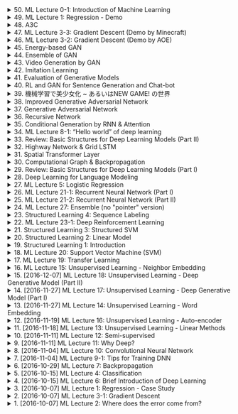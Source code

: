 <details>
<summary>50. ML Lecture 0-1: Introduction of  Machine Learning</summary><br>

<a href="https://www.youtube.com/watch?v=CXgbekl66jc" target="_blank">
    <img src="https://img.youtube.com/vi/CXgbekl66jc/maxresdefault.jpg" 
        alt="[Youtube]" width="200">
</a>


</details>

<details>
<summary>49. ML Lecture 1: Regression - Demo</summary><br>

<a href="https://www.youtube.com/watch?v=1UqCjFQiiy0" target="_blank">
    <img src="https://img.youtube.com/vi/1UqCjFQiiy0/maxresdefault.jpg" 
        alt="[Youtube]" width="200">
</a>


</details>

<details>
<summary>48. A3C</summary><br>

<a href="https://www.youtube.com/watch?v=O79Ic8XBzvw" target="_blank">
    <img src="https://img.youtube.com/vi/O79Ic8XBzvw/maxresdefault.jpg" 
        alt="[Youtube]" width="200">
</a>


</details>

<details>
<summary>47. ML Lecture 3-3: Gradient Descent (Demo by Minecraft)</summary><br>

<a href="https://www.youtube.com/watch?v=wzPAInDF_gI" target="_blank">
    <img src="https://img.youtube.com/vi/wzPAInDF_gI/maxresdefault.jpg" 
        alt="[Youtube]" width="200">
</a>


</details>

<details>
<summary>46. ML Lecture 3-2: Gradient Descent (Demo by AOE)</summary><br>

<a href="https://www.youtube.com/watch?v=1_HBTJyWgNA" target="_blank">
    <img src="https://img.youtube.com/vi/1_HBTJyWgNA/maxresdefault.jpg" 
        alt="[Youtube]" width="200">
</a>


</details>

<details>
<summary>45. Energy-based GAN</summary><br>

<a href="https://www.youtube.com/watch?v=gFaqKdcCdOE" target="_blank">
    <img src="https://img.youtube.com/vi/gFaqKdcCdOE/maxresdefault.jpg" 
        alt="[Youtube]" width="200">
</a>


</details>

<details>
<summary>44. Ensemble of GAN</summary><br>

<a href="https://www.youtube.com/watch?v=1DlTX9srmvE" target="_blank">
    <img src="https://img.youtube.com/vi/1DlTX9srmvE/maxresdefault.jpg" 
        alt="[Youtube]" width="200">
</a>


</details>

<details>
<summary>43. Video Generation by GAN</summary><br>

<a href="https://www.youtube.com/watch?v=TN8cJiomk_k" target="_blank">
    <img src="https://img.youtube.com/vi/TN8cJiomk_k/maxresdefault.jpg" 
        alt="[Youtube]" width="200">
</a>


</details>

<details>
<summary>42. Imitation Learning</summary><br>

<a href="https://www.youtube.com/watch?v=rOho-2oJFeA" target="_blank">
    <img src="https://img.youtube.com/vi/rOho-2oJFeA/maxresdefault.jpg" 
        alt="[Youtube]" width="200">
</a>


</details>

<details>
<summary>41. Evaluation of Generative Models</summary><br>

<a href="https://www.youtube.com/watch?v=VNqOspvEKEI" target="_blank">
    <img src="https://img.youtube.com/vi/VNqOspvEKEI/maxresdefault.jpg" 
        alt="[Youtube]" width="200">
</a>


</details>

<details>
<summary>40. RL and GAN for Sentence Generation and Chat-bot</summary><br>

<a href="https://www.youtube.com/watch?v=pbQ4qe8EwLo" target="_blank">
    <img src="https://img.youtube.com/vi/pbQ4qe8EwLo/maxresdefault.jpg" 
        alt="[Youtube]" width="200">
</a>


</details>

<details>
<summary>39. 機械学習で美少女化 ~  あるいはNEW GAME! の世界</summary><br>

<a href="https://www.youtube.com/watch?v=A5p1_ehUSVI" target="_blank">
    <img src="https://img.youtube.com/vi/A5p1_ehUSVI/maxresdefault.jpg" 
        alt="[Youtube]" width="200">
</a>


</details>

<details>
<summary>38. Improved Generative Adversarial Network</summary><br>

<a href="https://www.youtube.com/watch?v=KSN4QYgAtao" target="_blank">
    <img src="https://img.youtube.com/vi/KSN4QYgAtao/maxresdefault.jpg" 
        alt="[Youtube]" width="200">
</a>


</details>

<details>
<summary>37. Generative Adversarial Network</summary><br>

<a href="https://www.youtube.com/watch?v=0CKeqXl5IY0" target="_blank">
    <img src="https://img.youtube.com/vi/0CKeqXl5IY0/maxresdefault.jpg" 
        alt="[Youtube]" width="200">
</a>


</details>

<details>
<summary>36. Recursive Network</summary><br>

<a href="https://www.youtube.com/watch?v=z0uOq2wEGcc" target="_blank">
    <img src="https://img.youtube.com/vi/z0uOq2wEGcc/maxresdefault.jpg" 
        alt="[Youtube]" width="200">
</a>


</details>

<details>
<summary>35. Conditional Generation by RNN & Attention</summary><br>

<a href="https://www.youtube.com/watch?v=f1KUUz7v8g4" target="_blank">
    <img src="https://img.youtube.com/vi/f1KUUz7v8g4/maxresdefault.jpg" 
        alt="[Youtube]" width="200">
</a>


</details>

<details>
<summary>34. ML Lecture 8-1: “Hello world” of deep learning</summary><br>

<a href="https://www.youtube.com/watch?v=Lx3l4lOrquw" target="_blank">
    <img src="https://img.youtube.com/vi/Lx3l4lOrquw/maxresdefault.jpg" 
        alt="[Youtube]" width="200">
</a>


</details>

<details>
<summary>33. Review: Basic Structures for Deep Learning Models (Part II)</summary><br>

<a href="https://www.youtube.com/watch?v=JKWqPO3d6kQ" target="_blank">
    <img src="https://img.youtube.com/vi/JKWqPO3d6kQ/maxresdefault.jpg" 
        alt="[Youtube]" width="200">
</a>


</details>

<details>
<summary>32. Highway Network & Grid LSTM</summary><br>

<a href="https://www.youtube.com/watch?v=dxB6299gpvI" target="_blank">
    <img src="https://img.youtube.com/vi/dxB6299gpvI/maxresdefault.jpg" 
        alt="[Youtube]" width="200">
</a>


</details>

<details>
<summary>31. Spatial Transformer Layer</summary><br>

<a href="https://www.youtube.com/watch?v=SoCywZ1hZak" target="_blank">
    <img src="https://img.youtube.com/vi/SoCywZ1hZak/maxresdefault.jpg" 
        alt="[Youtube]" width="200">
</a>


</details>

<details>
<summary>30. Computational Graph & Backpropagation</summary><br>

<a href="https://www.youtube.com/watch?v=-yhm3WdGFok" target="_blank">
    <img src="https://img.youtube.com/vi/-yhm3WdGFok/maxresdefault.jpg" 
        alt="[Youtube]" width="200">
</a>


</details>

<details>
<summary>29. Review: Basic Structures for Deep Learning Models (Part I)</summary><br>

<a href="https://www.youtube.com/watch?v=IzHoNwlCGnE" target="_blank">
    <img src="https://img.youtube.com/vi/IzHoNwlCGnE/maxresdefault.jpg" 
        alt="[Youtube]" width="200">
</a>


</details>

<details>
<summary>28. Deep Learning for Language Modeling</summary><br>

<a href="https://www.youtube.com/watch?v=Jvigef51rqk" target="_blank">
    <img src="https://img.youtube.com/vi/Jvigef51rqk/maxresdefault.jpg" 
        alt="[Youtube]" width="200">
</a>


</details>

<details>
<summary>27. ML Lecture 5: Logistic Regression</summary><br>

<a href="https://www.youtube.com/watch?v=hSXFuypLukA" target="_blank">
    <img src="https://img.youtube.com/vi/hSXFuypLukA/maxresdefault.jpg" 
        alt="[Youtube]" width="200">
</a>


</details>

<details>
<summary>26. ML Lecture 21-1: Recurrent Neural Network (Part I)</summary><br>

<a href="https://www.youtube.com/watch?v=xCGidAeyS4M" target="_blank">
    <img src="https://img.youtube.com/vi/xCGidAeyS4M/maxresdefault.jpg" 
        alt="[Youtube]" width="200">
</a>


</details>

<details>
<summary>25. ML Lecture 21-2: Recurrent Neural Network (Part II)</summary><br>

<a href="https://www.youtube.com/watch?v=rTqmWlnwz_0" target="_blank">
    <img src="https://img.youtube.com/vi/rTqmWlnwz_0/maxresdefault.jpg" 
        alt="[Youtube]" width="200">
</a>


</details>

<details>
<summary>24. ML Lecture 27: Ensemble (no "pointer" version)</summary><br>

<a href="https://www.youtube.com/watch?v=QsO2zyED7Lw" target="_blank">
    <img src="https://img.youtube.com/vi/QsO2zyED7Lw/maxresdefault.jpg" 
        alt="[Youtube]" width="200">
</a>


</details>

<details>
<summary>23. Structured Learning 4: Sequence Labeling</summary><br>

<a href="https://www.youtube.com/watch?v=o9FPSqobMys" target="_blank">
    <img src="https://img.youtube.com/vi/o9FPSqobMys/maxresdefault.jpg" 
        alt="[Youtube]" width="200">
</a>


</details>

<details>
<summary>22. ML Lecture 23-1: Deep Reinforcement Learning</summary><br>

<a href="https://www.youtube.com/watch?v=W8XF3ME8G2I" target="_blank">
    <img src="https://img.youtube.com/vi/W8XF3ME8G2I/maxresdefault.jpg" 
        alt="[Youtube]" width="200">
</a>


</details>

<details>
<summary>21. Structured Learning 3: Structured SVM</summary><br>

<a href="https://www.youtube.com/watch?v=YjvGVVrCrhQ" target="_blank">
    <img src="https://img.youtube.com/vi/YjvGVVrCrhQ/maxresdefault.jpg" 
        alt="[Youtube]" width="200">
</a>


</details>

<details>
<summary>20. Structured Learning 2: Linear Model</summary><br>

<a href="https://www.youtube.com/watch?v=HfPw40JPays" target="_blank">
    <img src="https://img.youtube.com/vi/HfPw40JPays/maxresdefault.jpg" 
        alt="[Youtube]" width="200">
</a>


</details>

<details>
<summary>19. Structured Learning 1: Introduction</summary><br>

<a href="https://www.youtube.com/watch?v=5OYu0vxXEv8" target="_blank">
    <img src="https://img.youtube.com/vi/5OYu0vxXEv8/maxresdefault.jpg" 
        alt="[Youtube]" width="200">
</a>


</details>

<details>
<summary>18. ML Lecture 20: Support Vector Machine (SVM)</summary><br>

<a href="https://www.youtube.com/watch?v=QSEPStBgwRQ" target="_blank">
    <img src="https://img.youtube.com/vi/QSEPStBgwRQ/maxresdefault.jpg" 
        alt="[Youtube]" width="200">
</a>


</details>

<details>
<summary>17. ML Lecture 19: Transfer Learning</summary><br>

<a href="https://www.youtube.com/watch?v=qD6iD4TFsdQ" target="_blank">
    <img src="https://img.youtube.com/vi/qD6iD4TFsdQ/maxresdefault.jpg" 
        alt="[Youtube]" width="200">
</a>


</details>

<details>
<summary>16. ML Lecture 15: Unsupervised Learning - Neighbor Embedding</summary><br>

<a href="https://www.youtube.com/watch?v=GBUEjkpoxXc" target="_blank">
    <img src="https://img.youtube.com/vi/GBUEjkpoxXc/maxresdefault.jpg" 
        alt="[Youtube]" width="200">
</a>


</details>

<details>
<summary>15. [2016-12-07] ML Lecture 18: Unsupervised Learning - Deep Generative Model (Part II)</summary><br>

<a href="https://www.youtube.com/watch?v=8zomhgKrsmQ" target="_blank">
    <img src="https://img.youtube.com/vi/8zomhgKrsmQ/maxresdefault.jpg" 
        alt="[Youtube]" width="200">
</a>

### 核心主題
- **生成式對抗網路（GANs）**：文中主要探討GANs的基本原理、應用及其訓練過程中所面臨的挑戰。

### 主要觀念
1. **GANs 的基本結構**：
   - **Generator（生成器）**：負責根據輸入的向量生成擬真的數據或圖像。
   - **Discriminator（判別器）**：用於區分生成的數據與真實數據，兩者相互競爭以提升性能。

2. **GANs 的訓練目標**：
   - 使Generator生成的數據足夠逼真，以致Discriminator無法分辨其真假。
   - 維持Generator和Discriminator之間的平衡，確保二者始終保持勢均力敵的狀態。

3. **GANs 的應用案例**：
   - 房間照片生成：通過調整輸入向量，實現室內環境的逐漸變化。
   - 寶可夢形象生成：展示GAN在創造性任務中的潛力與挑戰。

### 問題原因
1. **訓練不穩定的原因**：
   - GANs 的訓練過程涉及兩個相互競爭的網路，容易陷入局部最優或收斂困難。
   - 信虧（Vanishing Gradient）問題可能影響訓練效果。

2. **評估指標缺乏明確性**：
   - 與傳統神經網絡不同，GANs 沒有直接的 loss 函數來衡量生成器的性能。
   - 判別器的失效並不一定意味著生成器的成功，可能是生成器過弱或判別器失敗。

### 解決方法
1. **訓練策略**：
   - 確保Generator和Discriminator的參數更新保持平衡，避免一方壓倒另一方。
   - 使用優化的梯度下降算法（如Adam）來穩定訓練過程。

2. **指標評估**：
   - 藉助Frechet Inception Distance (FID)等多樣性指標來評價生成器的性能。
   - 定期檢查判別器的表現，防止其完全失效。

3. **工程建議**：
   - 從簡單的GAN結構開始，逐步增加複雜性。
   - 多次實驗調整超參數，如學習率、batch size等，以找到最佳配置。

### 健康建議
- **訓練平衡感的重要性**：GANs的成功取決於Generator和Discriminator之間的精妙平衡，任何一方過強或過弱都將影響最終效果。
- **耐心與反覆實驗**：GANs的訓練往往需要多次調整與反覆試驗，建議保持足夠的耐心並記錄每一次實驗結果。

### 結論
- GANs是一種強大但具挑戰性的生成模型，其在多個領域展示了巨大的應用潛力。
- 成功訓練GANs需要深入理解其機制，並掌握平衡調整的技巧。
- 儘管存在諸多困難，但隨著研究的深入與技術的進步，GANs將在更多場景中發揮重要作用。
</details>

<details>
<summary>14. [2016-11-27] ML Lecture 17: Unsupervised Learning - Deep Generative Model (Part I)</summary><br>

<a href="https://www.youtube.com/watch?v=YNUek8ioAJk" target="_blank">
    <img src="https://img.youtube.com/vi/YNUek8ioAJk/maxresdefault.jpg" 
        alt="[Youtube]" width="200">
</a>

# 文章重點整理

## 核心主題：變自動編碼器（VAE）在生成模型中的應用

### 主要觀念：
1. **變自動編碼器（VAE）的基本原理**：
   - VAE 是一種生成模型，基於概率圖模型和變分推斷。
   - 它通過學習數據的潛藏表徵，將數據映射到低維潛空間，並從潛空間重新生成數據。
   - 關鍵在於最大化likelihood，通過 Evidence Lower Bound (ELBO) 擬合數據分布。

2. **VAE 在不同領域中的應用**：
   - **圖像生成**：用於圖片的重建與生成，如MNIST數字生成。
   - **詩歌生成**：將文字序列映射到潛空間，再生成新的句子。
   - **生物醫學**：用於基因數據分析和疾病分類。

### 問題原因：
1. **訓練穩定性**：
   - VAE 在訓練過程中易受KL散度項影響，導致模型坍塌（Collapsed Variance）。
   - 潛空間的學習可能不穩定，影響生成效果。

2. **潛藏表徵的質量**：
   - 學習到的潛藏向量可能缺乏充分的 дискриминативност，限制了生成能力。
   - 潾 공간의 표현력不足導致生成數據質量不高。

### 解決方法：
1. **改進訓練策略**：
   - 使用重參數化技巧（Reparameterization Trick）穩定梯度更新。
   - 調整KL散度的權重，防止模型坍塌。

2. **提升潛藏表徵能力**：
   - 引入更深層的網絡結構，如Transformer，增強潛空間的表現力。
   - 使用混合分布（Mixture Distributions）豐富潛空間結構。

### 結論：
VAE 提供了一種有效的數據生成方法，廣泛應用於多個領域。然而，其訓練穩定性和潛藏表徵能力仍需進一步改進，以提升生成模型的性能和可靠性。

---

## 主要觀念：詩歌生成中的VAE應用

### 步驟與方法：
1. **語料庫準備**：
   - 收集並整理大量詩句數據，建立訓練語料庫。
   - 使用詞嵌入技術（如Word2Vec）提取文字特徵。

2. **模型架構**：
   - 採用 RNN 或 Transformer 結構處理序列數據。
   - 將詩句映射到潛空間，再從潛空間解碼生成新的詩句。

3. **訓練與評估**：
   - 訓練VAE模型，最大化詩句的likelihood。
   - 使用多樣性指標（如Perplexity）和人類評估評價生成結果。

### 問題原因：
1. **語義模糊性**：
   - 文字數據具有高度的語義和結構多義性，增加學習難度。
   - 不同詩句之間可能存在不相干的上下文關聯。

2. **評估主觀性**：
   - 詩歌生成的質量受人類審美的影響，客觀評估困難。
   - 常規指標可能無法充分反映生成結果的藝術價值。

### 解決方法：
1. **改進模型架構**：
   - 引入注意力機制（Attention Mechanism）捕獲詩句中的重要信息。
   - 使用多層感知器（MLP）增強潛空間的表徵能力。

2. **提升數據質量**：
   - 選擇高質量、多樣化的詩句數據集。
   - 刪除噪音數據，保證訓練語料庫的純淨性。

### 結論：
VAE 在詩歌生成中展現了潛力，但其效果受限於模型架構和數據特性。未來研究需聚焦於提升模型表徵能力和評估方法的客觀性。

---

## 健康建議：生物醫學中的VAE應用

### 主要觀念：
1. **基因數據分析**：
   - 使用VAE對高維基因表達數據進行降維和聚類。
   - 描述不同疾病的基因表達特徵，為精準醫學提供支持。

2. **疾病分類與預測**：
   - 利用VAE學習潛藏的生物標誌物，提高疾病診斷準確率。
   - 識別關鍵基因組合，指導治療方案的制定。

### 問題原因：
1. **數據特性**：
   - 生物醫學數據具備高維、稀疏和嘈雜特點，增加模型學習難度。
   - 不同患者之間可能存在個體差異，影響模型泛化能力。

2. **倫理與隱私**：
   - 使用個人健康數據需遵守相關倫理規定，保護患者隱私。
   - 數據共享和隱私保護之間存在平衡挑戰。

### 解決方法：
1. **改進數據處理技術**：
   - 採用差分私隱（Differential Privacy）等技術保障數據安全。
   - 使用集成學習（Ensemble Learning）增強模型 robustness。

2. **多學科合作**：
   - 跨領域合作，結合計算生物學和臨牀醫學知識。
   - 定期開展模型性能驗證和效果評估。

### 結論：
VAE 在生物醫學中具有重要應用潛力，但需在數據處理、倫理保護等方面進一步探索。未來研究應注重多學科協作與技術創新。
</details>

<details>
<summary>13. [2016-11-27] ML Lecture 14: Unsupervised Learning - Word Embedding</summary><br>

<a href="https://www.youtube.com/watch?v=X7PH3NuYW0Q" target="_blank">
    <img src="https://img.youtube.com/vi/X7PH3NuYW0Q/maxresdefault.jpg" 
        alt="[Youtube]" width="200">
</a>

# 文章重點整理

## 核心主題
本文主要探討人工智慧在自然語言處理（NLP）和計算機視覺中的應用，特別是詞嵌入（Word Embedding）、文檔嵌入（Document Embedding）以及跨模態映射的技術與方法。

## 主要觀念
1. **詞嵌入（Word Embedding）**：  
   - 通過深度學習模型（如.Skip-Gram、CBOW等），將詞彙轉換為低維數向量，捕捉語義信息。
   - 解決了傳統詞袋模型（Bag-of-Words）無法表達詞彙間 semantic relation 的問題。

2. **文檔嵌入（Document Embedding）**：  
   - 方法一：將文檔視為單一字串，利用自編碼器（Auto-encoder）學習.semantic embedding。  
   - 方法二：考慮詞序信息，使用序列模型（如LSTM、Transformer等）捕捉句法和語義特徵。

3. **跨模態映射**：  
   - 利用文本數據訓練的 semantic understanding，將其應用於計算機視覺任務（如圖像分類）。  
   - 解決了傳統影像分類模型無法處理未見過物體的問題。

## 問題原因
1. **詞袋模型局限性**：  
   - 忽略了詞序的重要性，導致語義信息喪失。  

2. **影像分類模型限制**：  
   - 傳統模型只能分類已知類別的物體，無法處理未見過的新類別。

## 解決方法
1. **深度學習模型**：  
   - 使用.Skip-Gram、CBOW等模型訓練詞嵌入。  
   - 利用自編碼器或序列模型進行文檔嵌入。  

2. **跨模態投影技術**：  
   - 將圖像映射到文本.semantic space，利用已有的 semantic understanding 進行未見類別的分類。

## 結論
本文展示了如何通過深度學習技術，將語義理解從文本延伸至計算機視覺領域。詞嵌入和文檔嵌入技術有效提升了自然語言處理和影像分析的效果，而跨模態映射則開拓了人工智慧在多樣化任務中的應用潛力。

## 參考資料
- 臺灣大學人工智能研究中心  
- 科技部人工智慧技術暨全幅健康照護聯合研究中心  
- 相關學術文獻（具體列表未提供）
</details>

<details>
<summary>12. [2016-11-19] ML Lecture 16: Unsupervised Learning - Auto-encoder</summary><br>

<a href="https://www.youtube.com/watch?v=Tk5B4seA-AU" target="_blank">
    <img src="https://img.youtube.com/vi/Tk5B4seA-AU/maxresdefault.jpg" 
        alt="[Youtube]" width="200">
</a>

### 核心主題
- **自動編碼器（Autoencoder）**：文章主要探討了自.Autoencoder 的結構和應用，強調其在.Dimension Reduction 和數據壓縮方面的能力。
- **深度學習與圖像生成**：展示了如何利用訓練好的解碼器來生成新的圖像。

### 主要觀念
1. **編解碼器結構**：
   - **Encoder**：將高維度的圖像.compress 為低維度的.latent vector。
   - **Decoder**：從低維度的.latent vector 恢復原圖像。
   
2. **.Dimension Reduction**：
   - 通過編解碼器，將原始數據映射到更低的維度，並保持數據的結構信息。

3. **圖像生成**：
   - 利用訓練好的.decoder，從隨機的.latent vector 生產新的圖像。
   - 經訓練後的編解碼器在生成圖像時，能捕捉到數據的潛在特徵。

### 問題與原因
- **非結構化數據處理**：
  - 如語音和文本文本等非結構化數據不宜直接轉換為向量。
  - 使用Bag-of-Words方法會導致信息損失，尤其是詞徹和句法結構。

### 解決方法
1. **編解碼器應用**：
   - 使用自.Autoencoder 將圖像壓縮到低維度空間。
   
2. **數據分佈分析**：
   - 在 latent 空間中等距.sample 向量，並通過.decoder 生成相應的圖像。

3. **正則化方法**：
   - 在編解碼器訓練過程中加入L2 正則化，使.latent vectors 接近原點。
   - 確保採樣的向量位於數據分佈的核心區域。

### 實驗與結果
1. **MNIST 訓練**：
   - 將784維度的圖像壓縮為2維.latent vector。
   
2. **生成效果觀察**：
   - 在latent 空間中等距採樣，生成的圖像呈現有序的分佈。
   - 不同數字在 latent 空間中有其特定的聚集區域。

### 結論
- 自.Autoencoder 是有效的.Dimension Reduction 工具。
- 通過適當的正則化和數據分析方法，可以利用編解碼器生成有意義的新圖像。
- 深度學習模型在數據建模和生成方面具有巨大潛力。
</details>

<details>
<summary>11. [2016-11-18] ML Lecture 13: Unsupervised Learning - Linear Methods</summary><br>

<a href="https://www.youtube.com/watch?v=iwh5o_M4BNU" target="_blank">
    <img src="https://img.youtube.com/vi/iwh5o_M4BNU/maxresdefault.jpg" 
        alt="[Youtube]" width="200">
</a>

### 小節一：核心主題
1. **文章核心**：介紹人工智慧在.Dimension Reduction（降維）技術及其應用。
2. **主要焦點**：探討多種降維方法，包括主成分分析（PCA）、線性判別分析（LDA）等。

### 小節二：主要觀念
1. **Dimension Reduction的定義**：
   - 通過降低數據維度來簡化數據結構，同時保留重要信息。
2. **常見技術**：
   - 主成分分析（PCA）：基於_variance_最大化。
   - 線性判別分析（LDA）：監督學習方法，用於分類。
3. **應用場景**：
   - 數據可視化。
   - 提升機器學習算法性能。

### 小節三：問題原因
1. **高維數據的挑戰**：
   - 維度災炸（Curse of Dimensionality）。
   - 計算資源消耗過大。
2. **數據可視化的困難**：
   - 高維數據難以直觀展示。

### 小節四：解決方法
1. **PCA的應用**：
   - 保留數據主要變異，降低維度。
2. **LDA的優勢**：
   - 監督學習方式，適合分類問題。
3. **其他技術**：
   - 多維尺度分析（MDS）：基於數據間距。
   - 確定性因子分析（CFA）。

### 小節五：健康建議
1. **數據處理**：
   - 選擇合適的降維方法，根據具體問題需求。
2. **算法選擇**：
   - 根據數據特性選擇PCA或LDA等技術。

### 小節六：結論
1. **主要發現**：
   - Dimension Reduction是人工智慧中關鍵技術。
   - 合適的降維方法能有效提升數據處理效率和性能。
2. **未來方向**：
   - 維度約簡技術在多個領域有廣泛應用前景。

### 小節七：參考文獻
1. **推薦閱讀**：
   - PCA、LDA相關文獻。
   - MDS、ICA等其他降維方法的介紹。
</details>

<details>
<summary>10. [2016-11-11] ML Lecture 12: Semi-supervised</summary><br>

<a href="https://www.youtube.com/watch?v=fX_guE7JNnY" target="_blank">
    <img src="https://img.youtube.com/vi/fX_guE7JNnY/maxresdefault.jpg" 
        alt="[Youtube]" width="200">
</a>

### 小節一：核心主題  
- **文章核心**：探討將圖形結構信息（Graph Structure Information）融入神經網絡訓練中，提升模型性能的方法。  
- **主要思想**：通過引入光滑性假設（Smoothness Assumption），利用圖拉普拉斯矩陣（Graph Laplacian）來衡量標籤的平滑程度，實現 regularization 效果。

### 小節二：主要觀念  
1. **光滑性假設**：模型輸出的標籤應該在鄰近的數據點上保持平滑。  
2. **圖拉普拉斯矩陣**：用於衡量數據點之間的相似性和結構信息，幫助量化平滑程度。  
3. **Regularization 技術**：通過添加光滑性項到損失函數中，限制模型過度擬合，提升泛化能力。

### 小節三：問題原因  
- **數據複雜性**：現實世界中的數據往往具有複雜的結構和相互關聯的特性。  
- **缺乏結構信息利用**：傳統神經網絡主要依賴於特徵工程，未能充分考慮數據的圖結構信息。  
- **過度擬合風險**：模型可能在訓練數據上表現良好，但在未見過數據上效果不佳。

### 小節四：解決方法  
1. **引入圖結構信息**：利用圖拉普拉斯矩陣量化標籤的平滑程度，將其作為 regularization 項加入損失函數。  
2. **多層次光滑性**：不僅限制輸出層的平滑性，還可延伸至隱藏層，確保模型各級別的平滑性。  
3. **聯合訓練**：在訓練過程中同時優化原始損失函數和光滑性項，實現結構信息的有效利用。

### 小節五：健康建議（方法建議）  
1. **整合圖數據**：在處理涉及結構化或圖數據的任務時，考慮引入圖拉普拉斯矩陣來 regularization 模型。  
2. **多層次平滑性控制**：根據具體任務需求，選擇適當的平滑性等級和深度，提升模型的泛化能力。  
3. **平衡訓練目標**：在優化原始損失函數的同時，合理調參光滑性項的權重，避免過度限制模型靈活性。

### 小節六：結論  
- **主要發現**：將圖結構信息融入神經網絡訓練中，可以有效提升模型的性能和泛化能力。  
- **未來方向**：探索更高效的平滑性量化方法，並拓展其在不同類型數據（如時間序列、圖數據等）上的應用。  
- **實踐意義**：為處理複雜結構數據提供了一種新的思路，特別是在自然語言處理、圖網絡和深度學習領域具有重要價值。
</details>

<details>
<summary>9. [2016-11-11] ML Lecture 11: Why Deep?</summary><br>

<a href="https://www.youtube.com/watch?v=XsC9byQkUH8" target="_blank">
    <img src="https://img.youtube.com/vi/XsC9byQkUH8/maxresdefault.jpg" 
        alt="[Youtube]" width="200">
</a>

### 核心主題：深度學習的必要性與其理論基礎

### 主要觀念：
1. **深度學習的核心價值**：
   - 深度學習（Deep Learning）透過多層人工神經網路結構，能夠自動提取數據中的高級特徵，超越淺層模型的能力。
   - 多層.Networks 能夠將原本相似的輸入分離開來，並將原本不同的輸入聚合在一起，從而提升模型的性能。

2. **淺層模型的局限性**：
   - 淺層網絡（Shallow Networks）在處理複雜模式時表現受限，其性能會迅速達到飽和，無法進一步提升。
   - 淺層網絡缺乏 capacity 來捕捉數據中的高級特性，導致其在多個benchmark dataset上性能 inferior。

3. **Rich Caruana的研究**：
   - 他的研究探討了深度網絡是否真的需要深度（即多層結構）。
   - 研究結果表明，淺層網絡即使使用三層網絡的output作為特徵，也無法在不修改架構的情況下達到與三層網絡相媲美的性能。

### 問題原因：
1. **淺層模型的 Capacity 限制**：
   - 淺層網絡的參數量有限，導致其在學習複雜模式時表現不足。
   - 淺層網絡在訓練過程中容易飽和，無法有效表徵數據中的高級特性。

2. **特徵提取能力不足**：
   - 淺層模型 inability 有效地從數據中提取高級特徵，限制了模型的性能提升。
   - 深度學習通過多層結構逐漸提取更高級的特徵，進而提高模型的表達能力。

### 解決方法：
1. **增加網絡深度**：
   - 增加隱藏層數可以顯著提升模型的capacity 和表達能力，使其能夠捕捉更複雜的數據模式。
   - 多層結構允許模型在不同層次上學習不同粒度的特徵，從而提高性能。

2. **利用深度網絡的特性**：
   - 深度學習通過逐步提取高級特徵，將原本相似的輸入分離開來，並聚合不同的輸入。
   - 這種特性使得深度網絡在多個任務中表現 superior。

### 理論基礎與研究支持：
1. **Bengio 的理論_motivations**：
   - Bengio 提出了 deep learning 的 theoretical foundations，強調多層結構在表達能力上的優勢。
   - 深度學習能夠有效地映射數據至高級特徵空間，提升模型的 generalization 能力。

2. **Rich Caruana的研究啟發**：
   - 研究表明，直接訓練淺層網絡無法達到深度網絡的效果。
   - 需要利用多層結構來模擬和學習更高級的表徵，從而提升性能。

### 結論：
1. **深度學習的必要性**：
   - 深度學習透過多層網絡結構顯著提升了模型的 capacity 和表達能力。
   - 增加深度是實現高性能深度學習模型的必要條件。

2. **淺層模型的局限性**：
   - 淺層模型在處理複雜模式時表現不足，無法有效表徵數據中的高級特性。
   - 只有多層結構才能夠充分提取和利用數據中的高級特徵。

3. **未來研究方向**：
   - 綺深度學習的理論 foundation，進一步提升模型的性能和效率。
   - 探索新型網絡架構和訓練方法，以更好地利用深度.learning 的優勢。
</details>

<details>
<summary>8. [2016-11-04] ML Lecture 10: Convolutional Neural Network</summary><br>

<a href="https://www.youtube.com/watch?v=FrKWiRv254g" target="_blank">
    <img src="https://img.youtube.com/vi/FrKWiRv254g/maxresdefault.jpg" 
        alt="[Youtube]" width="200">
</a>

### 核心主題  
- **計算機視覺與深度學習結合**：文章探討了如何將卷積神經網絡（CNN）應用於不同領域，特別是計算機視覺和自然語言處理。  

### 主要觀念  
1. **CNN的多樣化應用**：
   - CNN不僅限於傳統的圖像分類任務，還可以應用於文字處理、情感分析等其他領域。

2. ** task特性對網絡結構設計的影響**：
   - 在不同任務中，CNN的結構設計需要根據該任務的特性進行調整。例如，在圖片分類中使用多尺度特徵提取，而在自然語言處理中則需考慮序列依賴性。

3. **CNN在計算機視覺中的優勢**：
   - CNN能夠自動學習圖像中的空間特徵，這使其在圖像分類、目標檢測等任務中表現出色。

4. **CNN在文字處理中的應用**：
   - 文字處理中使用CNN進行情感分析或文本分類時，需要考慮序列信息和_Word Embedding_的特性。

### 問題原因  
1. **不同任務的特性限制**：
   - 某些任務（如自然語言處理）中，Word Embedding的.dimension是相互獨立的，這使得在 embeddings 維度上移動 filter 沒有實際意義。

2. **深度夢想法的局限性**：
   - 使用 Deep Dream 方法讓機器自動生成清晰圖像的效果不佳，表明該方法在某些情況下並不適用。

### 解決方法  
1. **根據任務特性設計網絡結構**：
   - 在新任務中，需分析其特性並據此調整CNN結構。例如，在文字處理中只在序列方向移動 filter。

2. **使用其他生成模型**：
   - 替代 Deep Dream，可以使用PixelRNN、VAE或GAN等方法來生成清晰的圖像。

### 結論  
- CNN是一種高度通用的深度學習模型，其成功應用取決於如何根據具體任務特性進行結構設計。未來的研究可以在不同領域進一步探索CNN的潛力與局限性。
</details>

<details>
<summary>7. [2016-11-04] ML Lecture 9-1: Tips for Training DNN</summary><br>

<a href="https://www.youtube.com/watch?v=xki61j7z-30" target="_blank">
    <img src="https://img.youtube.com/vi/xki61j7z-30/maxresdefault.jpg" 
        alt="[Youtube]" width="200">
</a>

### 文章重點整理

#### 核心主題：
1. **_dropout機制在神經網路中的應用與特性**
2. **ensemble方法與weight調整對模型性能的影響**

#### 主要觀念：
1. **dropout的作用**：通過隨機刪除網絡中某些神經元，防止過度擬合，增強模型的泛化能力。
2. **ensemble的效果**：將多個不同結構的神經網路輸出進行平均，能夠提高模型的穩定性和性能。
3. **線性網絡與dropout的等效性**：在簡單的線性網絡中，ensemble效果等同於對weight進行比例調整。
4. **非線性網絡的限制**：對於非線性網絡（如使用sigmoid激活函數的網絡），ensemble效果不等同於簡單的weight調整。

#### 問題原因：
1. **過度擬合問題**：深度學習模型在訓練數據上表現極佳，但在未見過的數據上性能可能下降。
2. **非線性網絡的複雜性**：非線性激活函數（如sigmoid）導致ensemble效果不等效於簡單的weight調整。

#### 解決方法：
1. **dropout機制**：通過隨機屏蔽部分神經元，降低模型複雜度，防止過度擬合。
2. **使用接近線性的激活函數**：如ReLU或Maxout網絡，這些函數在某些條件下更接近線性，使dropout效果更佳。

#### 理解與啟示：
1. **ensemble的局限性**：在非線性網絡中，ensemble並不能完全等效於簡單的weight調整。
2. **激活函數選擇的重要性**：選擇適合的激活函數可以提升_dropout的效果和模型性能。

#### 總結：
1. dropout是一種有效的正則化技術，能夠增強深度學習模型的泛化能力。
2. 在線性網絡中，ensemble效果等同於weight調整；但在非線性網絡中，二者不完全等效。
3. 選擇適合的激活函數（如ReLU或Maxout）可以進一步提升dropout的效果。

---

### 參考資料
- 文章來源：臺灣大學人工智慧中心
</details>

<details>
<summary>6. [2016-10-29] ML Lecture 7: Backpropagation</summary><br>

<a href="https://www.youtube.com/watch?v=ibJpTrp5mcE" target="_blank">
    <img src="https://img.youtube.com/vi/ibJpTrp5mcE/maxresdefault.jpg" 
        alt="[Youtube]" width="200">
</a>

# 文章重點整理

## 核心主題
Backpropagation（反向傳播法）在人工神經網路中的應用與實現機制。

## 主要觀念
1. **Forward Pass**：
   - 在正向傳播中，計算每一層_neurons的輸出值，利用激活函數（如sigmoid）進行非線性轉換。
   - 通過權重（weights）和偏置（biases）的連接，最終得到神經網路的預測結果。

2. **Backward Pass**：
   - 在反向傳播中，計算損失函數對每一層_neurons中權重的偏微分，用於更新模型參數。
   - 使用鏈式法則（chain rule）逐級計算梯度，從輸出層反向傳播到輸入層。

3. **激活函數的導數**：
   - 每一層_neurons激活函數的導數（如sigmoid的導數）在反向傳播中用於放大或衰減梯度信號。

4. **Weight更新**：
   - 根據計算得到的梯度，使用Optimizer（如SGD、Adam）更新模型權重，以最小化損失函數。

## 問題原因
1. 直接計算高維度權重矩陣的梯度在計算上是不現實的。
2. 需要一種高效的算法來計算複雜網路結構中的梯度。

## 解決方法
1. **Backpropagation Algorithm**：
   - 通過鏈式法則，將損失函數對每一層_neurons中權重的偏微分逐級計算出來。
   - 利用正向傳播過程中存儲的中間結果，提高反向傳播的效率。

2. **梯度放大與衰減**：
   - 使用激活函數的導數來調整梯度信號的強度，防止梯度消失或爆炸問題。

3. **優化算法**：
   - 確保梯度更新的方向正確且高效，使用Adam等先進的Optimizer來加速訓練過程。

## 要旨
Backpropagation 是訓練深度學習模型的核心算法。它通過正向傳播計算神經網路的輸出，然後利用反向傳播逐級計算損失函數對各層權重的梯度，最終通過優化算法更新模型參數，以最小化損失函數。該算法利用鏈式法則和激活函數的導數，實現了高效的梯度計算，解決了直接計算高維度權重矩陣梯度的難題。
</details>

<details>
<summary>5. [2016-10-15] ML Lecture 4: Classification</summary><br>

<a href="https://www.youtube.com/watch?v=fZAZUYEeIMg" target="_blank">
    <img src="https://img.youtube.com/vi/fZAZUYEeIMg/maxresdefault.jpg" 
        alt="[Youtube]" width="200">
</a>

### 小結整理：文章主旨與核心概念

#### 核心主題：
- **Generative Model** 與其在分類問題中的應用。
- **後驗機率（Posterior Probability）** 的計算及其線性邊界特性。

---

#### 主要觀念：

1. **文中主要探討**：  
   在_generative model_ 中，假設兩個クラス（class 1 和 class 2）具有相同的共分散矩陣（Σ₁ = Σ₂），此時後驗機率的邊界為線性分界面。

2. **後驗機率的計算公式**：  
   文章展示了一個將後驗機率寫成sigmoid函數的形式：  
   \[
   P(y=1|x) = \sigma(z)
   \]
   其中，z 可以進一步表示為：
   \[
   z = w^T x + b
   \]
   這裡的 \(w\) 和 \(b\) 是通過計算 μ₁、μ₂、Σ 等參數得來。

3. **後驗機率的線性特性**：  
   文章強調，當 Σ₁ = Σ₂ 時，後驗機率的邊界是線性的，這是由 \(z\) 的形式決定的。具體來說：
   \[
   z = w^T x + b
   \]
   這裡的 \(w\) 和 \(b\) 可以通過以下方式獲得：
   - \(w = (μ₁ - μ₂)^T Σ^{-1}\)
   - \(b = -\frac{1}{2} (μ₁ - μ₂)^T Σ^{-1}(μ₁ - μ₂) + \ln(N₁/N₂)\)

---

#### 問題與原因：

1. **為什麼需要共用共分散矩陣（Σ₁ = Σ₂）**？  
   - 這是一種常見的假設，旨在簡化模型計算並使邊界線性化。如果兩個クラス有不同的共分散矩陣，後驗機率的邊界可能不再是線性的。

2. **為什麼直接找出 w 和 b 更為便捷**？  
   - 儘管_generative model_ 參考了機率分布來計算邊界，但最終目標僅需找到分類所需的 \(w\) 和 \(b\)。因此，文中提出了一個更直觀的方法：直接計算 \(w\) 和 \(b\)。

---

#### 解決方法：

1. **Generative Model 的具體步驟**：
   - 計算兩個クラス的均值 μ₁ 和 μ₂。
   - 設定共分散矩陣 Σ，並假設 Σ₁ = Σ₂。
   - 通過上述公式計算出 \(w\) 和 \(b\)。

2. **直接計算 w 和 b**：
   - 通過已知的 μ₁、μ₂、Σ 和數據分佈（N₁, N₂）直接計算 \(w\) 和 \(b\)，無需先估算完整的機率模型。

---

#### 結論與啟示：

1. **Generative Model 的優勢**：
   - 將分類問題轉化為機率問題，提供了清晰的邊界特性（如線性邊界）。
   - 雖然計算過程看似繁雜，但最終目標是找到 \(w\) 和 \(b\)。

2. **直接計算法的啟發**：
   - 確定最終目標後，有時可以直接跳過某些中間步驟（如機率建模），簡化計算流程。
   - 這暗示了一種「逆向工程」的思路：從結果反推出必要的參數。

---

#### 其他補充：

- **文中提到的健康建議**：
  - 確保數據分佈適合_generative model_ 的假設（如 Σ₁ = Σ₂）。
  - 選擇合適的方法來計算均值和共分散矩陣，以保證模型的穩定性和準確性。

- **未來研究方向**：
  - 探索如何在不滿足 Σ₁ = Σ₂ 時保持後驗機率的線性特性。
  - 研究其他分類模型（如判別式模型）在不同假設下的性能。
</details>

<details>
<summary>4. [2016-10-15] ML Lecture 6: Brief Introduction of Deep Learning</summary><br>

<a href="https://www.youtube.com/watch?v=Dr-WRlEFefw" target="_blank">
    <img src="https://img.youtube.com/vi/Dr-WRlEFefw/maxresdefault.jpg" 
        alt="[Youtube]" width="200">
</a>

### 小節歸納

#### 1. 核心主題：深度學習（Deep Learning）的有效性與理論基礎  
- 深度學習的性能隨著網絡深度的增加而提升。
- 提出了一個早期實驗，展示了多層神經網絡在語音識別任務中的錯誤率降低。

#### 2. 主要觀念：模型複雜度與表示能力  
- 更多的隱藏層和參數可以增強模型的表示能力和泛化性能。
- 理論上，單一 hidden layer 的 neural network 可以逼近任何連續函數，只要_neurons 足夠多。

#### 3. 問題原因：深度學習的必要性存疑  
- 理論上，淺層網絡已能表示任意函數，那麼深度 learning 的優勢何在？
- 淺層模型可能在某些情況下胩足性能需求，但深度模型在實踐中表現更佳。

#### 4. 解決方法：重新理解深度學習的價值  
- 深度學習的意義不僅在於深度本身，還包括網絡架構的設計和訓練效率。
- 寬而深的網絡結構（Fat Neural Networks）可能提供更好的性能。

#### 5. 健康建議：持續關注最新研究與技術進展  
- 推薦進一步學習深度學習的理論與應用。
- 提供了相關課程錄影和教程資源，供有興趣的學者深入研究。

#### 6. 結論：深度學習的未來發展方向  
- 將在未來課程中探討深度學習的更多細節與最新進展。
- 強調持續學習和實踐的重要性，以更好地理解和應用工深度學習技術。
</details>

<details>
<summary>3. [2016-10-07] ML Lecture 1: Regression - Case Study</summary><br>

<a href="https://www.youtube.com/watch?v=fegAeph9UaA" target="_blank">
    <img src="https://img.youtube.com/vi/fegAeph9UaA/maxresdefault.jpg" 
        alt="[Youtube]" width="200">
</a>

# 整理後之內容

一、研究背景與目的  
1. 探究寶可夢進化後CP值的影響因素。  
2. 分析進化前後CP值及物種之間的關聯性。  

二、主要研究方法  
1. 測試集（testing set）與訓練集（training set）的分類與應用。  
2. 假設與實驗設計：包括寶可夢的物種、進化前後CP值及其他因素如高度、體重、HP等的影響。  

三、研究結果與分析  
1. 測試集平均誤差為11.1，顯示模型有一定預測能力。  
2. 測試數據量不足，影響結論的可信度。  

四、問題與挑戰  
1. 過度擬合（overfitting）現象的出現及其原因分析。  
2. 偏差-方差貿易-offs：模型在訓練集和測試集上的表現差異。  

五、解決方法  
1. 引入正則化技術（regularization）以降低過度擬合風險。  
2. 測試集的選擇與應用：通過測試集來評估模型性能並進行模型優選。  

六、研究結論  
1. 寶可夢進化後CP值主要受其物種和進化前CP值影響。  
2. 確保數據足夠多樣性以提高模型的泛化能力。  

七、未來改進方向  
1. 考慮更多因素（如HP、體重等）來提升預測精準度。  
2. 引入交叉驗證（cross-validation）技術以進一步優化模型。  

八、最後疑問與討論  
1. 測試集的選擇對最終模型性能的影響。  
2. 如何在線上的實際應用中降低誤差率並提升用戶體驗。
</details>

<details>
<summary>2. [2016-10-07] ML Lecture 3-1: Gradient Descent</summary><br>

<a href="https://www.youtube.com/watch?v=yKKNr-QKz2Q" target="_blank">
    <img src="https://img.youtube.com/vi/yKKNr-QKz2Q/maxresdefault.jpg" 
        alt="[Youtube]" width="200">
</a>

## 小節整理：文章核心內容摘要

### 1. 核心主題
文章主要探討_gradient descent_（梯度下降法）在機器學習與深度學習中的應用、理論基礎及其限制。

### 2. 主要觀念
- **梯度下降法的原理**：
  - 梯度下降法基於Taylor展開式，主要利用一階導數來更新參數，以最小化損失函數。
  - 在理論上，學習率（learning rate）應為無窮小，才能保證每次都接近最低點。

- **梯度下降法的計算複雜度**：
  - 梯度下降法只考慮一次項（一階導數），忽略了二次項及更高次的影響。
  - 若要提高學習率或加速收斂，可引入二階導數（如牛頓法），但會大幅增加計算量。

- **梯度下降法的應用限制**：
  - 可能陷入局部最小值或 plateau（高原）地區，無法進一步優化。
  - 在實際 implementation 中，通常以微分值小於某一門限來停止更新，而非真正達到零。

### 3. 問題原因
- **機器學習模型的錯誤理解**：
  - 若未正確認知損失函數的性質（如是否存在多個局部最小值），可能導致選擇不適當的優化算法。
  
- **計算資源的限制**：
  - 高階導數（如Hessian矩陣）需要更多計算資源，尤其是在深度學習中，這會增加計算負擔。

### 4. 解決方法
- **理論層面**：
  - 深入理解損失函數的性質，選擇合適的優化算法。
  
- **實踐層面**：
  - 調試適當的學習率，避免學習率過大或過小。
  - 使用批量梯度下降（Batch Gradient Descent）或隨機梯度下降（Stochastic Gradient Descent）以提高效率。

### 5. 健康建議
- **算法選擇**：
  - 根據具體問題和計算資源，選擇適合的優化算法。
  
- **學習率調試**：
  - 學習率不宜過大，否則可能無法收斂；也不宜過小，否則訓練時間會過長。

### 6. 結論
梯度下降法是最常見且高效的優化算法之一，但在實際應用中存在一些限制。理解其原理與限制，並根據具體情況進行調試和選擇，是成功應用此算法的關鍵。
</details>

<details>
<summary>1. [2016-10-07] ML Lecture 2: Where does the error come from?</summary><br>

<a href="https://www.youtube.com/watch?v=D_S6y0Jm6dQ" target="_blank">
    <img src="https://img.youtube.com/vi/D_S6y0Jm6dQ/maxresdefault.jpg" 
        alt="[Youtube]" width="200">
</a>

# 文章重點整理

## 核心主題
文章主要探討在人工智慧模型訓練與評估過程中，測試集（testing set）的偏倚問題，特別是在benchmark_corpus上的性能表現可能無法反映實際應用中的效果。此外，文章還介紹了解決此問題的方法，如N-fold Cross Validation。

## 主要觀念
1. **測試集偏倚**：在模型訓練過程中，若使用測試集進行超參數調優或模型選擇，會導致測試集的性能指標不再具有參考價值。
2. **公開評估集的局限性**：在提交論文或比賽時，若過度依賴公開評估集的結果來調整模型，可能會引入評估集的偏倚，影響最終的實際效果。
3. **交叉驗證的重要性**：N-fold Cross Validation可以在模型選擇和超參數調優階段提供更可靠的性能 estimates。

## 問題原因
1. **過度依賴公開評估集**：研究者在提交論文或比賽時，往往會根據公開測試集的結果來反覆調整模型，導致模型過適應公開數據。
2. **超參數調優的影響**：在模型訓練過程中，若使用測試集進行超參數調優，會導致測試集失去其獨立性，性能指標不再可靠。

## 解決方法
1. **N-fold Cross Validation**：
   - 將訓練數據分為多個折（folds），依次將每一個折用作驗證集，其他折用作訓練集。
   - 計算模型在不同折中的平均錯誤率，以獲得更可靠的性能 estimate。
2. **避免過度依賴公開評估集**：
   - 在提交論文或比賽前，盡量不根據公開測試集的結果來反覆調整模型。
   - 接受公開測試集上的性能可能無法完全反映實際效果的事實。

## 健康建議
1. **保持客觀性**：在模型訓練和評估過程中，避免過度依賴公開測試集或benchmark_corpus的結果。
2. **合理使用交叉驗證**：在模型選擇和超參數調優階段，使用N-fold Cross Validation來提高性能 estimates的可靠性。

## 結論
文章強調了在人工智慧模型訓練與評估中，需注意測試集偏倚問題。通過合理使用交叉驗證等方法，可以有效降低公開評估集的影響，提升模型在實際應用中的效果。
</details>


